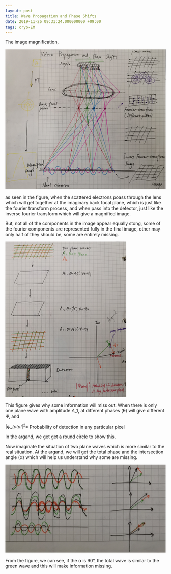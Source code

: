 ```yaml
---
layout: post
title: Wave Propagation and Phase Shifts
date: 2019-11-26 09:31:24.000000000 +09:00
tags: cryo-EM
---
```


The image magnification,

![figure1](/assets/201911/2019-11-26_09-48-21.png)

as seen in the figure, when the scattered electrons poass through the lens which will get together at the imaginary back focal plane, which is just like the fourier transform process, and when pass into the detector, just like the inverse fourier transform which will give a magnified image.

But, not all of the components in the image appear equally stong, some of the fourier components are represented fully in the final image, other may only half of they should be, some are entirely missing.

![figure2](/assets/201911/2019-11-26_10-04-41.png)

This figure gives why some information will miss out. When there is only one plane wave with amplitude $A\_1$, at different phases (θ) will give different Ψ, and

$|ψ\_{total}|^2=$
Probability of detection in any particular pixel

In the argand, we get get a round circle to show this.

Now imaginate the situation of two plane waves which is more similar to the real situation. At the argand, we will get the total phase and the intersection angle (α) which will help us understand why some are missing.

![figure3](/assets/201911/2019-11-26_10-17-11.png)

From the figure, we can see, if the α is 90°, the total wave is similar to the green wave and this will make information missing.

